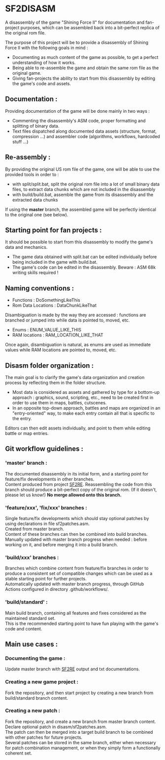 SF2DISASM
=========

A disassembly of the game "Shining Force II" for documentation and fan-project purposes, which can be assembled back into a bit-perfect replica of the original rom file.

The purpose of this project will be to provide a disassembly of Shining Force II with the following goals in mind : 

- Documenting as much content of the game as possible, to get a perfect understanding of how it works.
- Being able to re-assemble the game and obtain the same rom file as the original game.
- Giving fan-projects the ability to start from this disassembly by editing the game's code and assets.


## Documentation : 

Providing documentation of the game will be done mainly in two ways : 

- Commenting the disassembly's ASM code, proper formatting and splitting of binary data.
- Text files dispatched along documented data assets (structure, format, compression ...) and assembler code (algorithms, workflows, hardcoded stuff ...)


## Re-assembly : 

By providing the original US rom file of the game, one will be able to use the provided tools in order to :

- with split/split.bat, split the original rom file into a lot of small binary data files, to extract data chunks which are not included in the disassembly
- with build/build.bat, assemble the game from its disassembly and the extracted data chunks

If using the **master** branch, the assembled game will be perfectly identical to the original one (see below).


## Starting point for fan projects :

It should be possible to start from this disassembly to modify the game's data and mechanics. 

- The game data obtained with split.bat can be edited individually before being included in the game with build.bat.
- The game's code can be edited in the disassembly. Beware : ASM 68k writing skills required !


## Naming conventions :

- Functions : DoSomethingLikeThis
- Rom Data Locations : DataChunkLikeThat

Disambiguation is made by the way they are accessed : functions are
branched or jumped into while data is pointed to, moved, etc.

- Enums : ENUM_VALUE_LIKE_THIS
- RAM locations : RAM_LOCATION_LIKE_THAT

Once again, disambiguation is natural, as enums are used as immediate
values while RAM locations are pointed to, moved, etc.


## Disasm folder organization :

The main goal is to clarify the game's data organization and creation
process by reflecting them in the folder structure.

- Most data is considered as assets and gathered by type for a
bottom-up approach : graphics, sound, scripting, etc., need to be
created first in order to use them in maps, battles, cutscenes.
- In an opposite top-down approach, battles and maps are organized in an
"entry-oriented" way, to make each entry contain all that is specific to
the entry.

Editors can then edit assets individually, and point to them while
editing battle or map entries.


## Git workflow guidelines :
### 'master' branch :
The documented disassembly in its initial form, and a starting point for feature/fix developments in other branches.   
Content produced from project [SF2RE](https://github.com/ShiningForceCentral/SF2RE).
Reassembling the code from this branch should produce a bit-perfect copy of the original rom. (If it doesn't, please let us know!)
**No merge allowed onto this branch.**
### 'feature/xxx', 'fix/xxx' branches :
Single feature/fix developments which should stay optional patches by using declarations in file sf2patches.asm.  
Created from master branch.   
Content of these branches can then be combined into build branches.  
Manually updated with master branch progress when needed : before working on it, and before merging it into a build branch.
### 'build/xxx' branches :
Branches which combine content from feature/fix branches in order to produce a consistent set of compatible changes which can be used as a stable starting point for further projects.  
Automatically updated with master branch progress, through GitHub Actions configured in directory .github/workflows/.
### 'build/standard' :
Main build branch, containing all features and fixes considered as the maintained standard set.  
This is the recommended starting point to have fun playing with the game's code and content.


## Main use cases :
### Documenting the game :
Update master branch with [SF2RE](https://github.com/ShiningForceCentral/SF2RE) output and txt documentations.
### Creating a new game project :
Fork the repository, and then start project by creating a new branch from build/standard branch content.
### Creating a new patch :
Fork the repository, and create a new branch from master branch content.  
Declare optional patch in disasm/sf2patches.asm.  
The patch can then be merged into a target build branch to be combined with other patches for future projects.  
Several patches can be stored in the same branch, either when necessary for patch combination management, or when they simply form a functionally coherent set.

